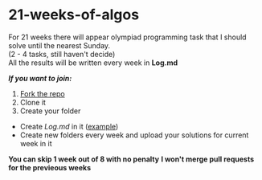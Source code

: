 # 21-weeks-of-algos
For 21 weeks there will appear olympiad programming task that I should solve until the nearest Sunday.  
(2 - 4 tasks, still haven't decide)  
All the results will be written every week in **Log.md**  
  
***If you want to join:***
1. [Fork the repo](https://guides.github.com/activities/forking/)
2. Clone it
3. Create your folder
  * Create *Log.md* in it ([example](https://github.com/pskliff/21-weeks-of-algos/blob/master/pskliff/Log.md))
  * Create new folders every week and upload your solutions for current week in it  
  

**You can skip 1 week out of 8 with no penalty**
**I won't merge pull requests for the previeous weeks**
  
